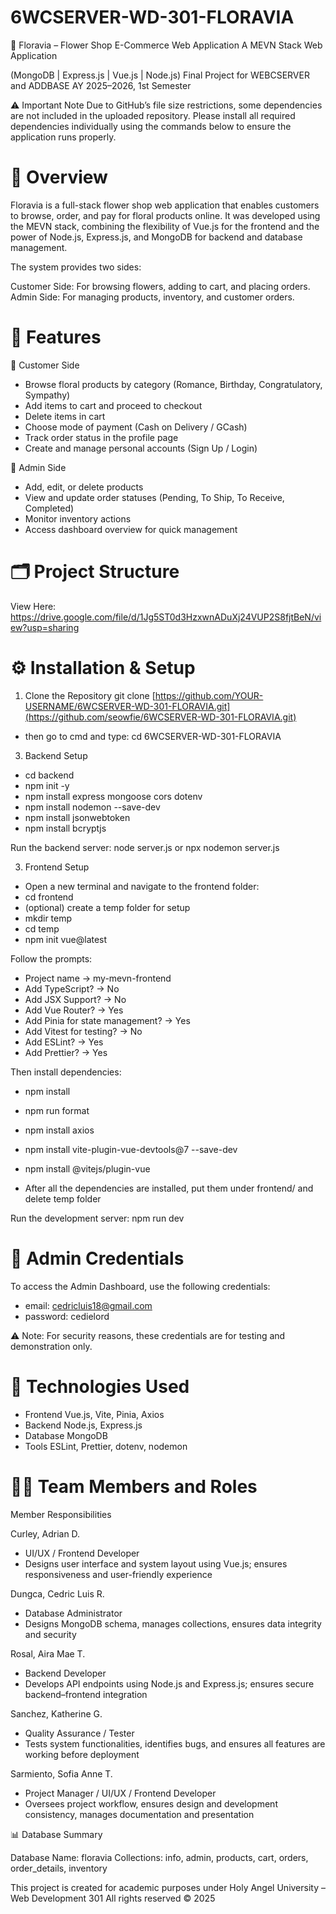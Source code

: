 # 6WCSERVER-WD-301-FLORAVIA
🌸 Floravia – Flower Shop E-Commerce Web Application
A MEVN Stack Web Application

(MongoDB | Express.js | Vue.js | Node.js)
Final Project for WEBCSERVER and ADDBASE
AY 2025–2026, 1st Semester

⚠️ Important Note
Due to GitHub’s file size restrictions, some dependencies are not included in the uploaded repository.
Please install all required dependencies individually using the commands below to ensure the application runs properly.

# 📖 Overview
Floravia is a full-stack flower shop web application that enables customers to browse, order, and pay for floral products online.
It was developed using the MEVN stack, combining the flexibility of Vue.js for the frontend and the power of Node.js, Express.js, and MongoDB for backend and database management.

The system provides two sides:

Customer Side: For browsing flowers, adding to cart, and placing orders.
Admin Side: For managing products, inventory, and customer orders.

# 🧩 Features
🌼 Customer Side
- Browse floral products by category (Romance, Birthday, Congratulatory, Sympathy)
- Add items to cart and proceed to checkout
- Delete items in cart
- Choose mode of payment (Cash on Delivery / GCash)
- Track order status in the profile page
- Create and manage personal accounts (Sign Up / Login)

🌿 Admin Side
- Add, edit, or delete products
- View and update order statuses (Pending, To Ship, To Receive, Completed)
- Monitor inventory actions
- Access dashboard overview for quick management

# 🗂️ Project Structure
View Here: https://drive.google.com/file/d/1Jg5ST0d3HzxwnADuXj24VUP2S8fjtBeN/view?usp=sharing

# ⚙️ Installation & Setup
1. Clone the Repository
git clone [https://github.com/YOUR-USERNAME/6WCSERVER-WD-301-FLORAVIA.git](https://github.com/seowfie/6WCSERVER-WD-301-FLORAVIA.git)
- then go to cmd and type: cd 6WCSERVER-WD-301-FLORAVIA

3. Backend Setup
- cd backend
- npm init -y
- npm install express mongoose cors dotenv
- npm install nodemon --save-dev
- npm install jsonwebtoken
- npm install bcryptjs


Run the backend server:
node server.js
or
npx nodemon server.js

3. Frontend Setup
- Open a new terminal and navigate to the frontend folder:
-   cd frontend
-   (optional) create a temp folder for setup
-   mkdir temp
-   cd temp
-   npm init vue@latest


Follow the prompts:
- Project name → my-mevn-frontend
- Add TypeScript? → No
- Add JSX Support? → No
- Add Vue Router? → Yes
- Add Pinia for state management? → Yes
- Add Vitest for testing? → No
- Add ESLint? → Yes
- Add Prettier? → Yes

Then install dependencies:
- npm install
- npm run format
- npm install axios
- npm install vite-plugin-vue-devtools@7 --save-dev
- npm install @vitejs/plugin-vue

- After all the dependencies are installed, put them under frontend/ and delete temp folder

Run the development server:
npm run dev

# 👤 Admin Credentials
To access the Admin Dashboard, use the following credentials:
- email: cedricluis18@gmail.com
- password: cedielord

⚠️ Note: For security reasons, these credentials are for testing and demonstration only.

# 🧠 Technologies Used
- Frontend	Vue.js, Vite, Pinia, Axios
- Backend	Node.js, Express.js
- Database	MongoDB
- Tools	ESLint, Prettier, dotenv, nodemon

# 👩‍💻 Team Members and Roles
Member	Responsibilities

Curley, Adrian D.	
- UI/UX / Frontend Developer
- Designs user interface and system layout using Vue.js; ensures responsiveness and user-friendly experience

Dungca, Cedric Luis R.	
- Database Administrator
- Designs MongoDB schema, manages collections, ensures data integrity and security

Rosal, Aira Mae T.	
- Backend Developer
- Develops API endpoints using Node.js and Express.js; ensures secure backend–frontend integration

Sanchez, Katherine G.	
- Quality Assurance / Tester
- Tests system functionalities, identifies bugs, and ensures all features are working before deployment
  
Sarmiento, Sofia Anne T.	
- Project Manager / UI/UX / Frontend Developer	
- Oversees project workflow, ensures design and development consistency, manages documentation and presentation


📊 Database Summary

Database Name: floravia
Collections: info, admin, products, cart, orders, order_details, inventory



This project is created for academic purposes under
Holy Angel University – Web Development 301
All rights reserved © 2025
